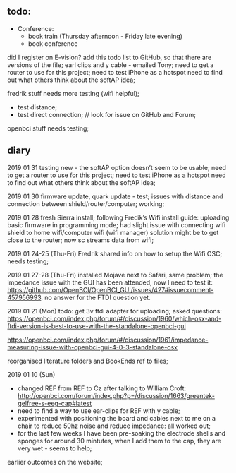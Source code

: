 ## todo:

* Conference:
	* book train (Thursday afternoon -  Friday late evening)
	* book conference

did I register on E-vision?
add this todo list to GitHub, so that there are versions of the file;
earl clips and y cable - emailed Tony;
need to get a router to use for this project;
need to test iPhone as a hotspot
need to find out what others think about the softAP idea;

fredrik stuff needs more testing (wifi helpful);
- test distance;
- test direct connection;
// look for issue on GitHub and Forum;

openbci stuff needs testing;

## diary

2019 01 31
testing new - the softAP option doesn’t seem to be usable;
need to get a router to use for this project;
need to test iPhone as a hotspot
need to find out what others think about the softAP idea;


2019 01 30
firmware update, quark update - test;
issues with distance and connection between shield/router/computer;
working;

2019 01 28
fresh Sierra install;
following Fredik’s Wifi install guide:
uploading basic firmware in programming mode;
had slight issue with connecting wifi shield to home wifi/computer wifi (wifi manager) solution might be to get close to the router;
now sc streams data from wifi;



2019 01 24-25 (Thu-Fri)
Fredrik shared info on how to setup the Wifi OSC;
needs testing;

2019 01 27-28 (Thu-Fri)
installed Mojave next to Safari, same problem;
the impedance issue with the GUI has been attended, now I need to test it:
https://github.com/OpenBCI/OpenBCI_GUI/issues/427#issuecomment-457956993.
no answer for the FTDI question yet.


2019 01 21 (Mon)
todo:
get 3v ftdi adapter for uploading;
asked questions:
https://openbci.com/index.php/forum/#/discussion/1960/which-osx-and-ftdi-version-is-best-to-use-with-the-standalone-openbci-gui

https://openbci.com/index.php/forum/#/discussion/1961/impedance-measuring-issue-with-openbci-gui-4-0-3-standalone-osx

reorganised literature folders and BookEnds ref to files;

2019 01 10 (Sun)
* changed REF from REF to Cz after talking to William Croft:
http://openbci.com/forum/index.php?p=/discussion/1663/greentek-gelfree-s-eeg-cap#latest
* need to find a way to use ear-clips for REF with y cable;
* experimented with positioning the board and cables next to me on a chair to reduce 50hz noise and reduce impedance: all worked out;
* for the last few weeks I have been pre-soaking the electrode shells and sponges for around 30 mintutes, when I add them to the cap, they are very wet - seems to help;

earlier outcomes on the website; 
